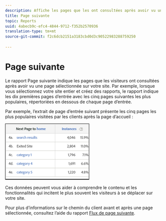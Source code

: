 ```yaml
---
description: Affiche les pages que les ont consultées après avoir vu une page sélectionnée sur votre site.
title: Page suivante
topic: Reports
uuid: 4abecb9c-efc4-4844-9712-f352b2570936
translation-type: tm+mt
source-git-commit: f2c6dcb2151a3183cbd0d3c90522983288759250

---
```



# Page suivante

Le rapport Page suivante indique les pages que les visiteurs ont consultées après avoir vu une page sélectionnée sur votre site. Par exemple, lorsque vous sélectionnez votre site entier et créez des rapports, le rapport indique les dix premières pages d’entrée avec les cinq pages suivantes les plus populaires, répertoriées en dessous de chaque page d’entrée.

Par exemple, l’extrait de page d’entrée suivant présente les cinq pages les plus populaires visitées par les clients après la page d’accueil :

![](assets/nextpage.png)

Ces données peuvent vous aider à comprendre le contenu et les fonctionnalités qui incitent le plus souvent les visiteurs à se déplacer sur votre site.

Pour plus d’informations sur le chemin du client avant et après une page sélectionnée, consultez l’aide du rapport [Flux de page suivante](https://docs.adobe.com/content/help/fr-FR/analytics/components/variables/dimensions-reports/reports-next-page-flow.translate.html).

